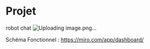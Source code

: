 # Projet
robot chat
![Uploading image.png…]()

Schéma Fonctionnel : https://miro.com/app/dashboard/

